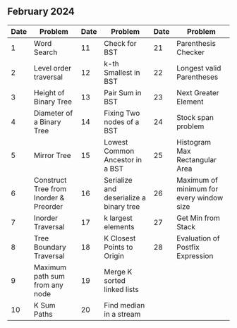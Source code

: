 ## February 2024

| Date | Problem                                | Date | Problem                                 | Date | Problem                                  |
| ---- | -------------------------------------- | ---- | --------------------------------------- | ---- | ---------------------------------------- |
| 1    | Word Search                            | 11   | Check for BST                           | 21   | Parenthesis Checker                      |
| 2    | Level order traversal                  | 12   | k-th Smallest in BST                    | 22   | Longest valid Parentheses                |
| 3    | Height of Binary Tree                  | 13   | Pair Sum in BST                         | 23   | Next Greater Element                     |
| 4    | Diameter of a Binary Tree              | 14   | Fixing Two nodes of a BST               | 24   | Stock span problem                       |
| 5    | Mirror Tree                            | 15   | Lowest Common Ancestor in a BST         | 25   | Histogram Max Rectangular Area           |
| 6    | Construct Tree from Inorder & Preorder | 16   | Serialize and deserialize a binary tree | 26   | Maximum of minimum for every window size |
| 7    | Inorder Traversal                      | 17   | k largest elements                      | 27   | Get Min from Stack                       |
| 8    | Tree Boundary Traversal                | 18   | K Closest Points to Origin              | 28   | Evaluation of Postfix Expression         |
| 9    | Maximum path sum from any node         | 19   | Merge K sorted linked lists             |      |                                          |
| 10   | K Sum Paths                            | 20   | Find median in a stream                 |      |                                          |

